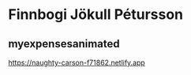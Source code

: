 # Finnbogi Jökull Pétursson

## myexpensesanimated

<a>https://naughty-carson-f71862.netlify.app</a>
